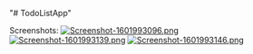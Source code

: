 "# TodoListApp" 

Screenshots:
[![Screenshot-1601993096.png](https://i.postimg.cc/ZRLhhh73/Screenshot-1601993096.png)](https://postimg.cc/N9Ln1Zwf)
[![Screenshot-1601993139.png](https://i.postimg.cc/5yNW4kTr/Screenshot-1601993139.png)](https://postimg.cc/2bJKTTzd)
[![Screenshot-1601993146.png](https://i.postimg.cc/3RhH6wBY/Screenshot-1601993146.png)](https://postimg.cc/NydV2BSz)
